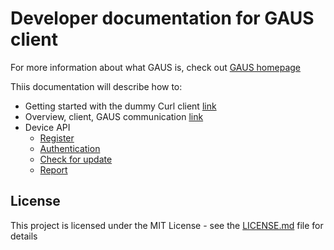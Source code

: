# Developer documentation for GAUS client

For more information about what GAUS is, check out [GAUS homepage](https://gaus.incubation.io/)


Thiis documentation will describe how to:
* Getting started with the dummy Curl client [link](docs/getting-started.md)
* Overview, client, GAUS communication [link](docs/overview.md)
* Device API
  * [Register](docs/register.md)
  * [Authentication](docs/authentication.md)
  * [Check for update](docs/check-for-update.md)
  * [Report](docs/report.md)


## License

This project is licensed under the MIT License - see the [LICENSE.md](LICENSE.md) file for details
